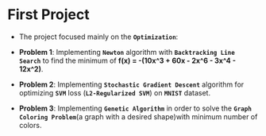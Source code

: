 # First Project
 
* The project focused mainly on the **`Optimization`**:

* **Problem 1**:  Implementing **`Newton`** algorithm with **`Backtracking Line Search`** to find the minimum of **f(x) = -(10x^3 + 60x - 2x^6  - 3x^4 - 12x^2)**.

* **Problem 2**: Implementing **`Stochastic Gradient Descent`** algorithm for optimizing  **`SVM`** loss (**`L2-Regularized SVM`**) on **`MNIST`** dataset.

* **Problem 3**: Implementing **`Genetic Algorithm`** in order to solve the **`Graph Coloring Problem`**(a graph with a desired shape)with minimum number of colors. 





